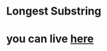 # Longest Substring
# you can live [here](https://harika-brs.github.io/Array-Algorithms/examples/longest-substring/)
